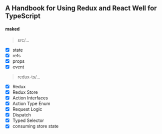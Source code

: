 ## A Handbook for Using Redux and React Well for TypeScript

#### maked

> src/...
- [x] state
- [x] refs
- [x] props
- [x] event

> redux-ts/...

- [x] Redux
- [x] Redux Store
- [x] Action Interfaces
- [x] Action Type Enum
- [x] Request Logic
- [x] Dispatch
- [x] Typed Selector
- [x] consuming store state
